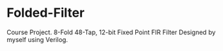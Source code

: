 # Folded-Filter
Course Project. 8-Fold 48-Tap, 12-bit Fixed Point FIR Filter Designed by myself using Verilog. 
